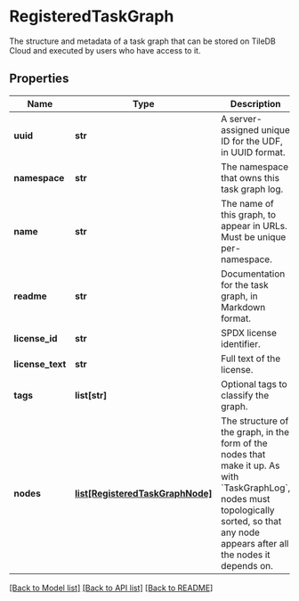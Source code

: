 # RegisteredTaskGraph

The structure and metadata of a task graph that can be stored on TileDB Cloud and executed by users who have access to it. 
## Properties
Name | Type | Description | Notes
------------ | ------------- | ------------- | -------------
**uuid** | **str** | A server-assigned unique ID for the UDF, in UUID format. | [optional] 
**namespace** | **str** | The namespace that owns this task graph log. | [optional] 
**name** | **str** | The name of this graph, to appear in URLs. Must be unique per-namespace.  | [optional] 
**readme** | **str** | Documentation for the task graph, in Markdown format. | [optional] 
**license_id** | **str** | SPDX license identifier. | [optional] 
**license_text** | **str** | Full text of the license. | [optional] 
**tags** | **list[str]** | Optional tags to classify the graph. | [optional] 
**nodes** | [**list[RegisteredTaskGraphNode]**](RegisteredTaskGraphNode.md) | The structure of the graph, in the form of the nodes that make it up. As with &#x60;TaskGraphLog&#x60;, nodes must topologically sorted, so that any node appears after all the nodes it depends on.  | [optional] 

[[Back to Model list]](../README.md#documentation-for-models) [[Back to API list]](../README.md#documentation-for-api-endpoints) [[Back to README]](../README.md)



